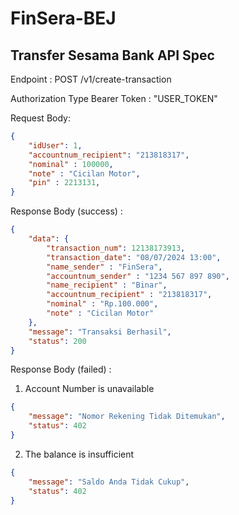# FinSera-BEJ

## Transfer Sesama Bank API Spec

Endpoint : POST /v1/create-transaction

Authorization Type Bearer Token : "USER_TOKEN"

Request Body:
```json
{
    "idUser": 1,
    "accountnum_recipient": "213818317",
    "nominal" : 100000,
    "note" : "Cicilan Motor",
    "pin" : 2213131,
}
```

Response Body (success) :

```json
{
    "data": {
        "transaction_num": 12138173913,
        "transaction_date": "08/07/2024 13:00",
        "name_sender" : "FinSera",
        "accountnum_sender" : "1234 567 897 890",
        "name_recipient" : "Binar",
        "accountnum_recipient" : "213818317",
        "nominal" : "Rp.100.000",
        "note" : "Cicilan Motor" 
    },
    "message": "Transaksi Berhasil",
    "status": 200
}
```
Response Body (failed) :
1. Account Number is unavailable

```json
{
    "message": "Nomor Rekening Tidak Ditemukan",
    "status": 402
}
```
2. The balance is insufficient

```json
{
    "message": "Saldo Anda Tidak Cukup",
    "status": 402
}
```
